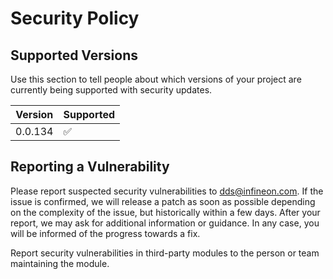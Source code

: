 # Security Policy

## Supported Versions

Use this section to tell people about which versions of your project are
currently being supported with security updates.

| Version | Supported          |
| ------- | ------------------ |
| 0.0.134   | :white_check_mark: |

## Reporting a Vulnerability

Please report suspected security vulnerabilities to dds@infineon.com. 
If the issue is confirmed, we will release a patch as soon as possible depending on the complexity of the issue, but historically within a few days.
After your report, we may ask for additional information or guidance. In any case, you will be informed of the progress towards a fix.

Report security vulnerabilities in third-party modules to the person or team maintaining the module.

